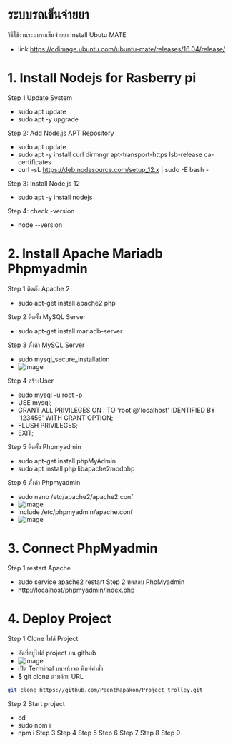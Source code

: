 # ระบบรถเข็นจ่ายยา
วิธีใช้งานระบบรถเข็นจ่ายยา
Install Ubutu MATE 
- link https://cdimage.ubuntu.com/ubuntu-mate/releases/16.04/release/
# 1. Install Nodejs  for  Rasberry pi 
Step 1 Update System
- sudo apt update
- sudo apt -y upgrade

Step 2: Add Node.js APT Repository
- sudo apt update
- sudo apt -y install curl dirmngr apt-transport-https lsb-release ca-certificates
- curl -sL https://deb.nodesource.com/setup_12.x | sudo -E bash -

Step 3: Install Node.js 12 
- sudo apt -y install nodejs

Step 4: check -version
- node --version
# 2. Install Apache Mariadb Phpmyadmin
Step 1 ติดตั้ง Apache 2 
- sudo apt-get install apache2 php 

Step 2 ติดตั้ง MySQL Server
- sudo apt-get install mariadb-server

Step 3 ตั้งค่า MySQL Server
- sudo mysql_secure_installation
- ![image](https://user-images.githubusercontent.com/73109808/119920829-27956080-bf97-11eb-8eda-331ae2ece5b5.png)

Step 4 สร้างUser
- sudo mysql -u root -p
- USE mysql;
- GRANT ALL PRIVILEGES ON *.* TO 'root'@'localhost' IDENTIFIED BY '123456' WITH GRANT OPTION;
- FLUSH PRIVILEGES;
- EXIT;

Step 5 ติดตั้ง Phpmyadmin
- sudo apt-get install phpMyAdmin
- sudo apt install php libapache2modphp

Step 6 ตั้งค่า Phpmyadmin
- sudo nano /etc/apache2/apache2.conf
- ![image](https://user-images.githubusercontent.com/73109808/119921286-ecdff800-bf97-11eb-9b52-5dd6b0b74144.png)
- Include /etc/phpmyadmin/apache.conf
- ![image](https://user-images.githubusercontent.com/73109808/119921356-0c772080-bf98-11eb-8cfe-e94ad7d3fb46.png)

# 3. Connect PhpMyadmin
Step 1 restart Apache
- sudo service apache2 restart
Step 2 ทดสอบ PhpMyadmin
- http://localhost/phpmyadmin/index.php

# 4. Deploy Project
Step 1 Clone ไฟล์ Project 
- คัดที่อยู่ไฟล์ project บน github
- ![image](https://user-images.githubusercontent.com/73109808/119922222-95db2280-bf99-11eb-9de7-632940c4d7cc.png)
- เปิด Terminal บนหน้าจอ พิมพ์คำสั่ง
- $ git clone ตามด้วย URL
```bash
git clone https://github.com/Peenthapakon/Project_trolley.git
```
  
Step 2 Start project
- cd 
- sudo npm i
- npm i
Step 3 
Step 4 
Step 5 
Step 6 
Step 7 
Step 8 
Step 9 


